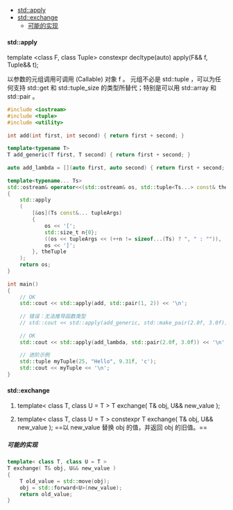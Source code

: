 
<!-- @import "[TOC]" {cmd="toc" depthFrom=1 depthTo=6 orderedList=false} -->

<!-- code_chunk_output -->

- [std::apply](#stdapply)
- [std::exchange](#stdexchange)
  - [可能的实现](#可能的实现)

<!-- /code_chunk_output -->


#### std::apply

template <class F, class Tuple>
constexpr decltype(auto) apply(F&& f, Tuple&& t);

以参数的元组调用可调用 (Callable) 对象 f 。
元组不必是 std::tuple ，可以为任何支持 std::get 和 std::tuple_size 的类型所替代；特别是可以用 std::array 和 std::pair 。
```cpp
#include <iostream>
#include <tuple>
#include <utility>
 
int add(int first, int second) { return first + second; }
 
template<typename T>
T add_generic(T first, T second) { return first + second; }
 
auto add_lambda = [](auto first, auto second) { return first + second; };
 
template<typename... Ts>
std::ostream& operator<<(std::ostream& os, std::tuple<Ts...> const& theTuple)
{
    std::apply
    (
        [&os](Ts const&... tupleArgs)
        {
            os << '[';
            std::size_t n{0};
            ((os << tupleArgs << (++n != sizeof...(Ts) ? ", " : "")), ...);
            os << ']';
        }, theTuple
    );
    return os;
}
 
int main()
{
    // OK
    std::cout << std::apply(add, std::pair(1, 2)) << '\n';
 
    // 错误：无法推导函数类型
    // std::cout << std::apply(add_generic, std::make_pair(2.0f, 3.0f)) << '\n'; 
 
    // OK
    std::cout << std::apply(add_lambda, std::pair(2.0f, 3.0f)) << '\n'; 
 
    // 进阶示例
    std::tuple myTuple(25, "Hello", 9.31f, 'c');
    std::cout << myTuple << '\n';
}
```


#### std::exchange
1. template< class T, class U = T >
T exchange( T& obj, U&& new_value );

2. template< class T, class U = T >
constexpr T exchange( T& obj, U&& new_value );
==以 new_value 替换 obj 的值，并返回 obj 的旧值。==

##### 可能的实现
```cpp
template< class T, class U = T >
T exchange( T& obj, U&& new_value )
{
    T old_value = std::move(obj);
    obj = std::forward<U>(new_value);
    return old_value;
}
```